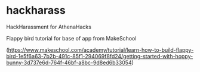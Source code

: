 # hackharass
HackHarassment for AthenaHacks

Flappy bird tutorial for base of app from MakeSchool 

(https://www.makeschool.com/academy/tutorial/learn-how-to-build-flappy-bird-1e5f6a63-7b2b-491c-85f1-294069f8fd24/getting-started-with-hoppy-bunny-3d737e6d-764f-46bf-a8bc-9d8ed6b33054)
